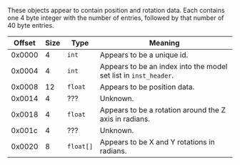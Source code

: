 These objects appear to contain position and rotation data. Each contains one 4 byte integer with the number of entries, followed by that number of 40 byte entries.

Offset   | Size     | Type         | Meaning
---------|----------|--------------|----------
0x0000   | 4        | `int`        | Appears to be a unique id.
0x0004   | 4        | `int`        | Appears to be an index into the model set list in `inst_header`.
0x0008   | 12       | `float`      | Appears to be position data.
0x0014   | 4        | ???          | Unknown.
0x0018   | 4        | `float`      | Appears to be a rotation around the Z axis in radians.
0x001c   | 4        | ???          | Unknown.
0x0020   | 8        | `float[]`    | Appears to be X and Y rotations in radians.